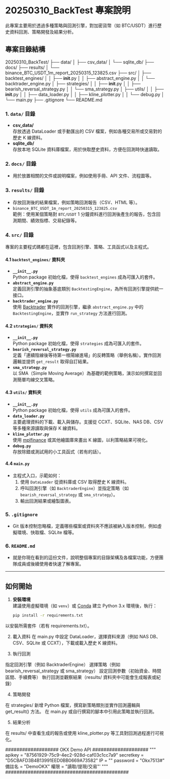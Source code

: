 # 20250310_BackTest 專案說明

此專案主要用於透過多種策略與回測引擎，對加密貨幣（如 BTC/USDT）進行歷史資料回測、策略開發及結果分析。

## 專案目錄結構


20250310_BackTest/
├── data/
│   ├── csv_data/
│   └── sqlite_db/
├── docs/
├── results/
│   └── binance_BTC_USDT_1m_report_20250315_123825.csv
├── src/
│   ├── backtest_engines/
│   │   ├── __init__.py
│   │   ├── abstract_engine.py
│   │   └── backtrader_engine.py
│   ├── strategies/
│   │   ├── __init__.py
│   │   ├── bearish_reversal_strategy.py
│   │   └── sma_strategy.py
│   ├── utils/
│   │   ├── __init__.py
│   │   ├── data_loader.py
│   │   ├── kline_plotter.py
│   │   └── debug.py
│   └── main.py
├── .gitignore
└── README.md



### 1. `data/` 目錄

- **csv_data/**  
  存放透過 DataLoader 或手動匯出的 CSV 檔案，例如各種交易所或交易對的歷史 K 線資料。  
- **sqlite_db/**  
  存放本地 SQLite 資料庫檔案，用於快取歷史資料，方便在回測時快速讀取。

### 2. `docs/` 目錄

- 用於放置相關的文件或說明檔案，例如使用手冊、API 文件、流程圖等。

### 3. `results/` 目錄

- 存放回測後的結果檔案，例如策略回測報告（CSV、HTML 等）。  
- `binance_BTC_USDT_1m_report_20250315_123825.csv`  
  範例：使用某個策略對 `BTC/USDT` 1 分鐘資料進行回測後產生的報告，包含回測期間、績效指標、交易紀錄等。

### 4. `src/` 目錄

專案的主要程式碼都在這裡，包含回測引擎、策略、工具函式以及主程式。

#### 4.1 `backtest_engines/` 資料夾

- **`__init__.py`**  
  Python package 初始化檔，使得 `backtest_engines` 成為可匯入的套件。
- **`abstract_engine.py`**  
  定義回測引擎的抽象基底類別 `BacktestingEngine`，為所有回測引擎提供統一接口。
- **`backtrader_engine.py`**  
  使用 [Backtrader](https://www.backtrader.com/) 實作的回測引擎，繼承 `abstract_engine.py` 中的 `BacktestingEngine`，並實作 `run_strategy` 方法進行回測。

#### 4.2 `strategies/` 資料夾

- **`__init__.py`**  
  Python package 初始化檔，使得 `strategies` 成為可匯入的套件。
- **`bearish_reversal_strategy.py`**  
  定義「連續陰線後等待第一根陽線進場」的反轉策略（舉例名稱）。實作回測邏輯並提供 `get_result` 取得自訂結果。
- **`sma_strategy.py`**  
  以 SMA（Simple Moving Average）為基礎的範例策略，演示如何撰寫並回測簡單均線交叉策略。

#### 4.3 `utils/` 資料夾

- **`__init__.py`**  
  Python package 初始化檔，使得 `utils` 成為可匯入的套件。
- **`data_loader.py`**  
  主要處理資料的下載、載入與儲存。支援從 CCXT、SQLite、NAS DB、CSV 等多種來源讀取與保存 K 線資料。
- **`kline_plotter.py`**  
  使用 [mplfinance](https://github.com/matplotlib/mplfinance) 或其他繪圖庫來畫出 K 線圖，以利策略結果可視化。
- **`debug.py`**  
  存放除錯或測試用的小工具函式（若有的話）。

#### 4.4 `main.py`

- 主程式入口，示範如何：
  1. 使用 `DataLoader` 從資料庫或 CSV 取得歷史 K 線資料。  
  2. 呼叫回測引擎（如 `BacktraderEngine`）並指定策略（如 `bearish_reversal_strategy` 或 `sma_strategy`）。  
  3. 輸出回測結果或繪製圖表。  

### 5. `.gitignore`

- Git 版本控制忽略檔，定義哪些檔案或資料夾不應該被納入版本控制，例如虛擬環境、快取檔、SQLite 檔等。

### 6. `README.md`

- 就是你現在看到的這份文件，說明整個專案的目錄架構及各檔案功能，方便團隊成員或後續使用者快速了解專案。

---

## 如何開始





1. **安裝環境**  
   建議使用虛擬環境（如 `venv`）或 [Conda](https://docs.conda.io/en/latest/) 建立 Python 3.x 環境後，執行：
   ```bash
   pip install -r requirements.txt
以安裝所需套件（若有 requirements.txt）。

2. 載入資料
在 main.py 中設定 DataLoader，選擇資料來源（例如 NAS DB、CSV、SQLite 或 CCXT），下載或載入歷史 K 線資料。

3. 執行回測

指定回測引擎（例如 BacktraderEngine）
選擇策略（例如 bearish_reversal_strategy 或 sma_strategy）
設定回測參數（初始資金、時間區間、手續費等）
執行回測並觀察結果（results/ 資料夾中可能會生成報表或紀錄）

4. 策略開發

在 strategies/ 新增 Python 檔案，撰寫新策略類別並實作回測邏輯與 get_result() 方法。
在 main.py 或自行撰寫的腳本中引用此策略並執行回測。

5. 結果分析

在 results/ 中查看生成的報告或使用 kline_plotter.py 等工具對回測過程進行可視化。



################### OKX Demo API ####################
"""
apikey = "87561929-75c9-4ec2-928d-caf03c1cc7a9"
secretkey = "D5CBAFD3B4B13991EED0BB0669A73582"
IP = ""
password = "Okx7513#"
備註名 = "DemoOKX"
權限 = "讀取/提現/交易"'
"""
############################################